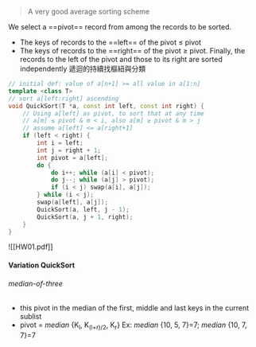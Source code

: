 > A very good average sorting scheme

We select a ==pivot== record from among the records to be sorted.
* The keys of records to the ==left== of the pivot $\leq$ pivot 
* The keys of records to the ==right== of the pivot $\geq$ pivot.
Finally, the records to the left of the pivot and those to its right are sorted independently
遞迴的持續找樞紐與分類
```cpp
// initial def: value of a[n+1] >= all value in a[1:n]
template <class T>
// sort a[left:right] ascending
void QuickSort(T *a, const int left, const int right) {
	// Using a[left] as pivot, to sort that at any time
	// a[m] ≤ pivot & m < i, also a[m] ≥ pivot & m > j
	// assume a[left] <= a[right+1]
	if (left < right) {
		int i = left;
		int j = right + 1;
		int pivot = a[left];
		do {
			do i++; while (a[i] < pivot);
			do j--; while (a[j] > pivot);
			if (i < j) swap(a[i], a[j]);
		} while (i < j);
		swap(a[left], a[j]);
		QuickSort(a, left, j - 1);
		QuickSort(a, j + 1, right);
	}
}
```
![[HW01.pdf]]

#### Variation QuickSort
###### median-of-three
*  this pivot in the median of the first, middle and last keys in the current sublist
* pivot = *median* {K<sub>l</sub>, K<sub>(l+r)/2</sub>, K<sub>r</sub>}
  Ex: *median* {10, 5, 7}=7; *median* {10, 7, 7}=7